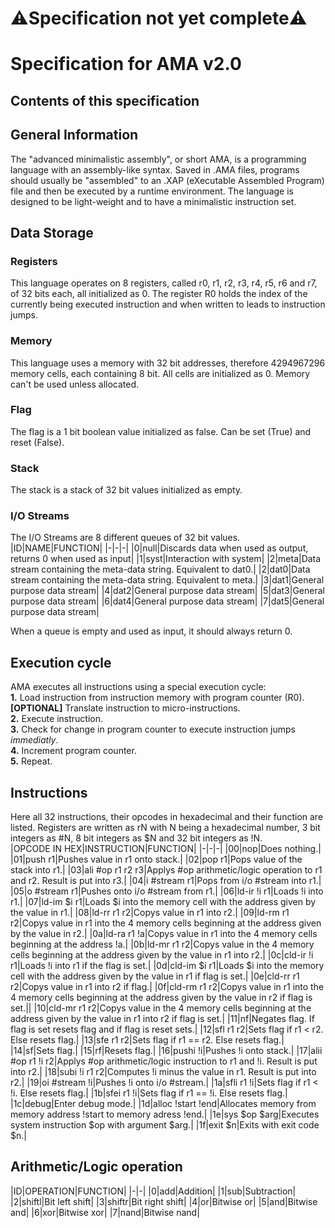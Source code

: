 # ⚠️Specification not yet complete⚠️
# Specification for AMA v2.0
## Contents of this specification
## General Information
The "advanced minimalistic assembly", or short AMA, is a programming language with an assembly-like syntax. Saved in .AMA files, programs should usually be "assembled" to an .XAP (eXecutable Assembled Program) file and then be executed by a runtime environment. The language is designed to be light-weight and to have a minimalistic instruction set.  
## Data Storage
### Registers
This language operates on 8 registers, called r0, r1, r2, r3, r4, r5, r6 and r7, of 32 bits each, all initialized as 0. The register R0 holds the index of the currently being executed instruction and when written to leads to instruction jumps.  
### Memory
This language uses a memory with 32 bit addresses, therefore 4294967296 memory cells, each containing 8 bit. All cells are initialized as 0. Memory can't be used unless allocated.  
### Flag
The flag is a 1 bit boolean value initialized as false. Can be set (True) and reset (False).  
### Stack
The stack is a stack of 32 bit values initialized as empty.  
### I/O Streams
The I/O Streams are 8 different queues of 32 bit values.  
|ID|NAME|FUNCTION|
|-|-|-|
|0|null|Discards data when used as output, returns 0 when used as input|
|1|syst|Interaction with system|
|2|meta|Data stream containing the meta-data string. Equivalent to dat0.|
|2|dat0|Data stream containing the meta-data string. Equivalent to meta.|
|3|dat1|General purpose data stream|
|4|dat2|General purpose data stream|
|5|dat3|General purpose data stream|
|6|dat4|General purpose data stream|
|7|dat5|General purpose data stream|

When a queue is empty and used as input, it should always return 0.  
## Execution cycle
AMA executes all instructions using a special execution cycle:  
**1.** Load instruction from instruction memory with program counter (R0).  
**[OPTIONAL]** Translate instruction to micro-instructions.  
**2.** Execute instruction.  
**3.** Check for change in program counter to execute instruction jumps *immediatly*.  
**4.** Increment program counter.  
**5.** Repeat.  
## Instructions
Here all 32 instructions, their opcodes in hexadecimal and their function are listed. Registers are written as rN with N being a hexadecimal number, 3 bit integers as #N, 8 bit integers as $N and 32 bit integers as !N.  
|OPCODE IN HEX|INSTRUCTION|FUNCTION|
|-|-|-|
|00|nop|Does nothing.|
|01|push r1|Pushes value in r1 onto stack.|
|02|pop r1|Pops value of the stack into r1.|
|03|ali #op r1 r2 r3|Applys #op arithmetic/logic operation to r1 and r2. Result is put into r3.|
|04|i #stream r1|Pops from i/o #stream into r1.|
|05|o #stream r1|Pushes onto i/o #stream from r1.|
|06|ld-ir !i r1|Loads !i into r1.|
|07|ld-im $i r1|Loads $i into the memory cell with the address given by the value in r1.|
|08|ld-rr r1 r2|Copys value in r1 into r2.|
|09|ld-rm r1 r2|Copys value in r1 into the 4 memory cells beginning at the address given by the value in r2.|
|0a|ld-ra r1 !a|Copys value in r1 into the 4 memory cells beginning at the address !a.|
|0b|ld-mr r1 r2|Copys value in the 4 memory cells beginning at the address given by the value in r1 into r2.|
|0c|cld-ir !i r1|Loads !i into r1 if the flag is set.|
|0d|cld-im $i r1|Loads $i into the memory cell with the address given by the value in r1 if flag is set.|
|0e|cld-rr r1 r2|Copys value in r1 into r2 if flag.|
|0f|cld-rm r1 r2|Copys value in r1 into the 4 memory cells beginning at the address given by the value in r2 if flag is set.||
|10|cld-mr r1 r2|Copys value in the 4 memory cells beginning at the address given by the value in r1 into r2 if flag is set.|
|11|nf|Negates flag. If flag is set resets flag and if flag is reset sets.|
|12|sfl r1 r2|Sets flag if r1 < r2. Else resets flag.|
|13|sfe r1 r2|Sets flag if r1 == r2. Else resets flag.|
|14|sf|Sets flag.|
|15|rf|Resets flag.|
|16|pushi !i|Pushes !i onto stack.|
|17|alii #op r1 !i r2|Applys #op arithmetic/logic instruction to r1 and !i. Result is put into r2.|
|18|subi !i r1 r2|Computes !i minus the value in r1. Result is put into r2.|
|19|oi #stream !i|Pushes !i onto i/o #stream.|
|1a|sfli r1 !i|Sets flag if r1 < !i. Else resets flag.|
|1b|sfei r1 !i|Sets flag if r1 == !i. Else resets flag.|
|1c|debug|Enter debug mode.|
|1d|alloc !start !end|Allocates memory from memory address !start to memory adress !end.|
|1e|sys $op $arg|Executes system instruction $op with argument $arg.|
|1f|exit $n|Exits with exit code $n.|
## Arithmetic/Logic operation
|ID|OPERATION|FUNCTION|
|-|-|
|0|add|Addition|
|1|sub|Subtraction|
|2|shiftl|Bit left shift|
|3|shiftr|Bit right shift|
|4|or|Bitwise or|
|5|and|Bitwise and|
|6|xor|Bitwise xor|
|7|nand|Bitwise nand|
